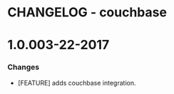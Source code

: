 # CHANGELOG - couchbase

1.0.003-22-2017
==================

### Changes

* [FEATURE] adds couchbase integration.
